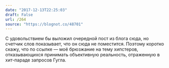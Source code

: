 ```yaml
---
date: "2017-12-13T22:25:03"
draft: False
url: /264
source: "https://blognot.co/48701"
---
```


С удовольствием бы выложил очередной пост из блога сюда, но счетчик слов показывает, что он сюда не поместится. Поэтому коротко скажу, что по ссылке — моё брюзжание на тему хипстеров, отказывающихся принимать объективную реальность, отраженную в хит-параде запросов Гугла.
